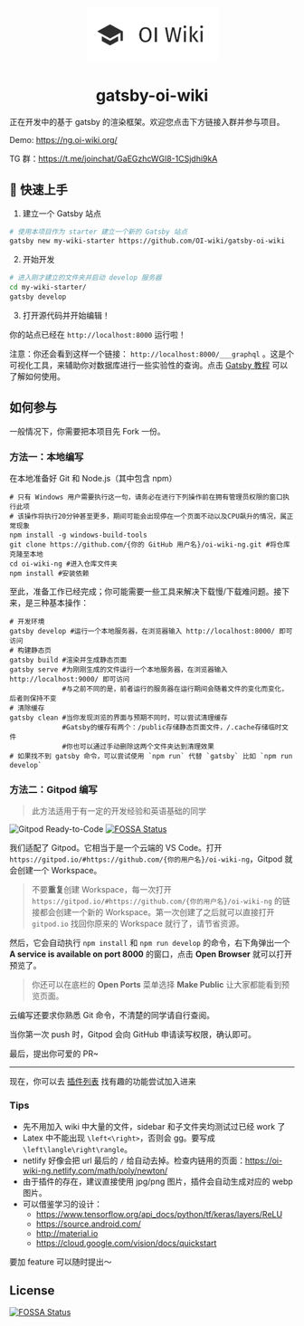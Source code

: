 <p align="center">
  <a href="https://ng.oi-wiki.org">
    <img alt="OIWiki" src="./icon/oi-wiki-logo.png" width="233" />
  </a>
</p>

<h1 align="center">
  gatsby-oi-wiki
</h1>

正在开发中的基于 gatsby 的渲染框架。欢迎您点击下方链接入群并参与项目。

Demo: https://ng.oi-wiki.org/

TG 群：https://t.me/joinchat/GaEGzhcWGl8-1CSjdhi9kA

## 🚀 快速上手

1. 建立一个 Gatsby 站点

```zsh
# 使用本项目作为 starter 建立一个新的 Gatsby 站点
gatsby new my-wiki-starter https://github.com/OI-wiki/gatsby-oi-wiki
```

2. 开始开发

```zsh
# 进入刚才建立的文件夹并启动 develop 服务器
cd my-wiki-starter/
gatsby develop
```

3. 打开源代码并开始编辑！

你的站点已经在 `http://localhost:8000` 运行啦！

注意：你还会看到这样一个链接： `http://localhost:8000/___graphql` 。这是个可视化工具，来辅助你对数据库进行一些实验性的查询。点击 [Gatsby 教程](https://www.gatsbyjs.org/tutorial/part-five/#introducing-graphiql) 可以了解如何使用。

## 如何参与

一般情况下，你需要把本项目先 Fork 一份。

### 方法一：本地编写

在本地准备好 Git 和 Node.js（其中包含 npm）

```shell
# 只有 Windows 用户需要执行这一句，请务必在进行下列操作前在拥有管理员权限的窗口执行此项
# 该操作将执行20分钟甚至更多，期间可能会出现停在一个页面不动以及CPU飙升的情况，属正常现象
npm install -g windows-build-tools
git clone https://github.com/{你的 GitHub 用户名}/oi-wiki-ng.git #将仓库克隆至本地
cd oi-wiki-ng #进入仓库文件夹
npm install #安装依赖
```

至此，准备工作已经完成；你可能需要一些工具来解决下载慢/下载难问题。接下来，是三种基本操作：

```shell
# 开发环境
gatsby develop #运行一个本地服务器，在浏览器输入 http://localhost:8000/ 即可访问
# 构建静态页
gatsby build #渲染并生成静态页面
gatsby serve #为刚刚生成的文件运行一个本地服务器，在浏览器输入 http://localhost:9000/ 即可访问
             #与之前不同的是，前者运行的服务器在运行期间会随着文件的变化而变化，后者则保持不变
# 清除缓存
gatsby clean #当你发现浏览的界面与预期不同时，可以尝试清理缓存
             #Gatsby的缓存有两个：/public存储静态页面文件，/.cache存储临时文件
             #你也可以通过手动删除这两个文件夹达到清理效果
# 如果找不到 gatsby 命令，可以尝试使用 `npm run` 代替 `gatsby` 比如 `npm run develop`
```

### 方法二：Gitpod 编写

> 此方法适用于有一定的开发经验和英语基础的同学

![Gitpod Ready-to-Code](https://img.shields.io/badge/Gitpod-Ready--to--Code-blue?logo=gitpod)
[![FOSSA Status](https://app.fossa.io/api/projects/git%2Bgithub.com%2FIr1d%2Foi-wiki-ng.svg?type=shield)](https://app.fossa.io/projects/git%2Bgithub.com%2FIr1d%2Foi-wiki-ng?ref=badge_shield)

我们适配了 Gitpod。它相当于是一个云端的 VS Code。打开 `https://gitpod.io/#https://github.com/{你的用户名}/oi-wiki-ng`，Gitpod 就会创建一个 Workspace。

> 不要**重复**创建 Workspace，每一次打开 `https://gitpod.io/#https://github.com/{你的用户名}/oi-wiki-ng` 的链接都会创建一个新的 Workspace。第一次创建了之后就可以直接打开 `gitpod.io` 找回你原来的 Workspace 就行了，请节省资源。

然后，它会自动执行 `npm install` 和 `npm run develop` 的命令，右下角弹出一个 **A service is available on port 8000** 的窗口，点击 **Open Browser** 就可以打开预览了。

> 你还可以在底栏的 **Open Ports** 菜单选择 **Make Public** 让大家都能看到预览页面。

云编写还要求你熟悉 Git 命令，不清楚的同学请自行查阅。

当你第一次 push 时，Gitpod 会向 GitHub 申请读写权限，确认即可。

最后，提出你可爱的 PR~

---

现在，你可以去 [插件列表](https://www.gatsbyjs.org/plugins/) 找有趣的功能尝试加入进来

### Tips

- 先不用加入 wiki 中大量的文件，sidebar 和子文件夹均测试过已经 work 了
- Latex 中不能出现 `\left<\right>`，否则会 gg。要写成`\left\langle\right\rangle`。
- netlify 好像会把 url 最后的 `/` 给自动去掉。检查内链用的页面：https://oi-wiki-ng.netlify.com/math/poly/newton/
- 由于插件的存在，建议直接使用 jpg/png 图片，插件会自动生成对应的 webp 图片。
- 可以借鉴学习的设计：
  - https://www.tensorflow.org/api_docs/python/tf/keras/layers/ReLU
  - https://source.android.com/
  - http://material.io
  - https://cloud.google.com/vision/docs/quickstart

要加 feature 可以随时提出～

## License

[![FOSSA Status](https://app.fossa.io/api/projects/git%2Bgithub.com%2FIr1d%2Foi-wiki-ng.svg?type=large)](https://app.fossa.io/projects/git%2Bgithub.com%2FIr1d%2Foi-wiki-ng?ref=badge_large)
